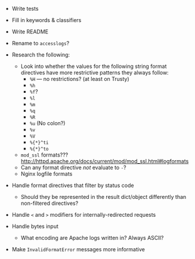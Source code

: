 - Write tests
- Fill in keywords & classifiers
- Write README
- Rename to `accesslogs`?

- Research the following:
    - Look into whether the values for the following string format directives
      have more restrictive patterns they always follow:
        - `%H` — no restrictions? (at least on Trusty)
        - `%h`
        - `%f`?
        - `%l`
        - `%m`
        - `%q`
        - `%R`
        - `%u` (No colon?)
        - `%v`
        - `%V`
        - `%{*}^ti`
        - `%{*}^to`
    - `mod_ssl` formats??? <http://httpd.apache.org/docs/current/mod/mod_ssl.html#logformats>
    - Can any format directive _not_ evaluate to `-`?
    - Nginx logfile formats

- Handle format directives that filter by status code
    - Should they be represented in the result dict/object differently than
      non-filtered directives?
- Handle `<` and `>` modifiers for internally-redirected requests
- Handle bytes input
    - What encoding are Apache logs written in?  Always ASCII?
- Make `InvalidFormatError` messages more informative
